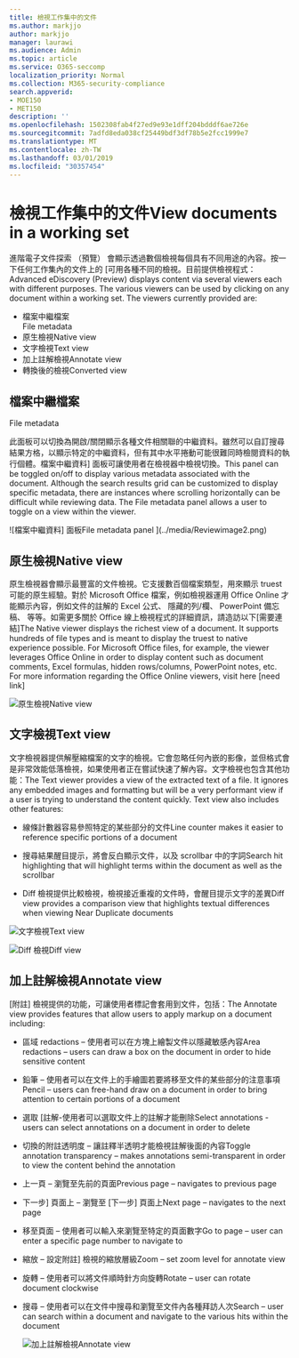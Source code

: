```yaml
---
title: 檢視工作集中的文件
ms.author: markjjo
author: markjjo
manager: laurawi
ms.audience: Admin
ms.topic: article
ms.service: O365-seccomp
localization_priority: Normal
ms.collection: M365-security-compliance
search.appverid:
- MOE150
- MET150
description: ''
ms.openlocfilehash: 1502308fab4f27ed9e93e1dff204bdddf6ae726e
ms.sourcegitcommit: 7adfd8eda038cf25449bdf3df78b5e2fcc1999e7
ms.translationtype: MT
ms.contentlocale: zh-TW
ms.lasthandoff: 03/01/2019
ms.locfileid: "30357454"
---
```

# <a name="view-documents-in-a-working-set"></a><span data-ttu-id="fe8a5-102">檢視工作集中的文件</span><span class="sxs-lookup"><span data-stu-id="fe8a5-102">View documents in a working set</span></span>

<span data-ttu-id="fe8a5-p101">進階電子文件探索 （預覽） 會顯示透過數個檢視每個具有不同用途的內容。按一下任何工作集內的文件上的 [可用各種不同的檢視。目前提供檢視程式：</span><span class="sxs-lookup"><span data-stu-id="fe8a5-p101">Advanced eDiscovery (Preview) displays content via several viewers each with different purposes. The various viewers can be used by clicking on any document within a working set. The viewers currently provided are:</span></span>

- <span data-ttu-id="fe8a5-106">檔案中繼檔案  
</span><span class="sxs-lookup"><span data-stu-id="fe8a5-106">File metadata</span></span>
- <span data-ttu-id="fe8a5-107">原生檢視</span><span class="sxs-lookup"><span data-stu-id="fe8a5-107">Native view</span></span>
- <span data-ttu-id="fe8a5-108">文字檢視</span><span class="sxs-lookup"><span data-stu-id="fe8a5-108">Text view</span></span>
- <span data-ttu-id="fe8a5-109">加上註解檢視</span><span class="sxs-lookup"><span data-stu-id="fe8a5-109">Annotate view</span></span>
- <span data-ttu-id="fe8a5-110">轉換後的檢視</span><span class="sxs-lookup"><span data-stu-id="fe8a5-110">Converted view</span></span>

## <a name="file-metadata"></a><span data-ttu-id="fe8a5-111">檔案中繼檔案  
</span><span class="sxs-lookup"><span data-stu-id="fe8a5-111">File metadata</span></span>

<span data-ttu-id="fe8a5-p102">此面板可以切換為開啟/關閉顯示各種文件相關聯的中繼資料。雖然可以自訂搜尋結果方格，以顯示特定的中繼資料，但有其中水平捲動可能很難同時檢閱資料的執行個體。檔案中繼資料] 面板可讓使用者在檢視器中檢視切換。</span><span class="sxs-lookup"><span data-stu-id="fe8a5-p102">This panel can be toggled on/off to display various metadata associated with the document. Although the search results grid can be customized to display specific metadata, there are instances where scrolling horizontally can be difficult while reviewing data. The File metadata panel allows a user to toggle on a view within the viewer.</span></span>

![<span data-ttu-id="fe8a5-115">檔案中繼資料] 面板</span><span class="sxs-lookup"><span data-stu-id="fe8a5-115">File metadata panel</span></span>
](../media/Reviewimage2.png)

## <a name="native-view"></a><span data-ttu-id="fe8a5-116">原生檢視</span><span class="sxs-lookup"><span data-stu-id="fe8a5-116">Native view</span></span>

<span data-ttu-id="fe8a5-p103">原生檢視器會顯示最豐富的文件檢視。它支援數百個檔案類型，用來顯示 truest 可能的原生經驗。對於 Microsoft Office 檔案，例如檢視器運用 Office Online 才能顯示內容，例如文件的註解的 Excel 公式、 隱藏的列/欄、 PowerPoint 備忘稿、 等等。如需更多關於 Office 線上檢視程式的詳細資訊，請造訪以下\[需要連結\]</span><span class="sxs-lookup"><span data-stu-id="fe8a5-p103">The Native viewer displays the richest view of a document. It supports hundreds of file types and is meant to display the truest to native experience possible. For Microsoft Office files, for example, the viewer leverages Office Online in order to display content such as document comments, Excel formulas, hidden rows/columns, PowerPoint notes, etc. For more information regarding the Office Online viewers, visit here \[need link\]</span></span>

![<span data-ttu-id="fe8a5-120">原生檢視</span><span class="sxs-lookup"><span data-stu-id="fe8a5-120">Native view</span></span>
](../media/Reviewimage3.png)

## <a name="text-view"></a><span data-ttu-id="fe8a5-121">文字檢視</span><span class="sxs-lookup"><span data-stu-id="fe8a5-121">Text view</span></span>

<span data-ttu-id="fe8a5-p104">文字檢視器提供解壓縮檔案的文字的檢視。它會忽略任何內嵌的影像，並但格式會是非常效能低落檢視，如果使用者正在嘗試快速了解內容。文字檢視也包含其他功能：</span><span class="sxs-lookup"><span data-stu-id="fe8a5-p104">The Text viewer provides a view of the extracted text of a file. It ignores any embedded images and formatting but will be a very performant view if a user is trying to understand the content quickly. Text view also includes other features:</span></span>

  - <span data-ttu-id="fe8a5-125">線條計數器容易參照特定的某些部分的文件</span><span class="sxs-lookup"><span data-stu-id="fe8a5-125">Line counter makes it easier to reference specific portions of a document</span></span>

  - <span data-ttu-id="fe8a5-126">搜尋結果醒目提示，將會反白顯示文件，以及 scrollbar 中的字詞</span><span class="sxs-lookup"><span data-stu-id="fe8a5-126">Search hit highlighting that will highlight terms within the document as well as the scrollbar</span></span>

  - <span data-ttu-id="fe8a5-127">Diff 檢視提供比較檢視，檢視接近重複的文件時，會醒目提示文字的差異</span><span class="sxs-lookup"><span data-stu-id="fe8a5-127">Diff view provides a comparison view that highlights textual differences when viewing Near Duplicate documents</span></span>

![<span data-ttu-id="fe8a5-128">文字檢視</span><span class="sxs-lookup"><span data-stu-id="fe8a5-128">Text view</span></span>
](../media/Reviewimage4.png)

![<span data-ttu-id="fe8a5-129">Diff 檢視</span><span class="sxs-lookup"><span data-stu-id="fe8a5-129">Diff view</span></span>
](../media/Reviewimage5.png)

## <a name="annotate-view"></a><span data-ttu-id="fe8a5-130">加上註解檢視</span><span class="sxs-lookup"><span data-stu-id="fe8a5-130">Annotate view</span></span>

<span data-ttu-id="fe8a5-131">[附註] 檢視提供的功能，可讓使用者標記會套用到文件，包括：</span><span class="sxs-lookup"><span data-stu-id="fe8a5-131">The Annotate view provides features that allow users to apply markup on a document including:</span></span>

  - <span data-ttu-id="fe8a5-132">區域 redactions – 使用者可以在方塊上繪製文件以隱藏敏感內容</span><span class="sxs-lookup"><span data-stu-id="fe8a5-132">Area redactions – users can draw a box on the document in order to hide sensitive content</span></span>

  - <span data-ttu-id="fe8a5-133">鉛筆 – 使用者可以在文件上的手繪圖若要將移至文件的某些部分的注意事項</span><span class="sxs-lookup"><span data-stu-id="fe8a5-133">Pencil – users can free-hand draw on a document in order to bring attention to certain portions of a document</span></span>

  - <span data-ttu-id="fe8a5-134">選取 [註解-使用者可以選取文件上的註解才能刪除</span><span class="sxs-lookup"><span data-stu-id="fe8a5-134">Select annotations - users can select annotations on a document in order to delete</span></span>

  - <span data-ttu-id="fe8a5-135">切換的附註透明度 – 讓註釋半透明才能檢視註解後面的內容</span><span class="sxs-lookup"><span data-stu-id="fe8a5-135">Toggle annotation transparency – makes annotations semi-transparent in order to view the content behind the annotation</span></span>

  - <span data-ttu-id="fe8a5-136">上一頁 – 瀏覽至先前的頁面</span><span class="sxs-lookup"><span data-stu-id="fe8a5-136">Previous page – navigates to previous page</span></span>

  - <span data-ttu-id="fe8a5-137">下一步] 頁面上 – 瀏覽至 [下一步] 頁面上</span><span class="sxs-lookup"><span data-stu-id="fe8a5-137">Next page – navigates to the next page</span></span>

  - <span data-ttu-id="fe8a5-138">移至頁面 – 使用者可以輸入來瀏覽至特定的頁面數字</span><span class="sxs-lookup"><span data-stu-id="fe8a5-138">Go to page – user can enter a specific page number to navigate to</span></span>

  - <span data-ttu-id="fe8a5-139">縮放 – 設定附註] 檢視的縮放層級</span><span class="sxs-lookup"><span data-stu-id="fe8a5-139">Zoom – set zoom level for annotate view</span></span>

  - <span data-ttu-id="fe8a5-140">旋轉 – 使用者可以將文件順時針方向旋轉</span><span class="sxs-lookup"><span data-stu-id="fe8a5-140">Rotate – user can rotate document clockwise</span></span>

  - <span data-ttu-id="fe8a5-141">搜尋 – 使用者可以在文件中搜尋和瀏覽至文件內各種拜訪人次</span><span class="sxs-lookup"><span data-stu-id="fe8a5-141">Search – user can search within a document and navigate to the various hits within the document</span></span>
    
    ![<span data-ttu-id="fe8a5-142">加上註解檢視</span><span class="sxs-lookup"><span data-stu-id="fe8a5-142">Annotate view</span></span>
    ](../media/Reviewimage1.png)